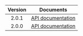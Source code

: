 | Version | Documents |
|:---:|---|
| 2.0.1 | [API documentation](2.0.1) |
| 2.0.0 | [API documentation](2.0.0) |
